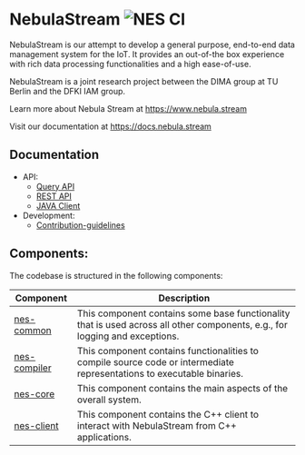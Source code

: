 # NebulaStream ![NES CI](https://github.com/nebulastream/nebulastream/workflows/NES%20CI/badge.svg)

NebulaStream is our attempt to develop a general purpose, end-to-end data management system for the IoT.
It provides an out-of-the box experience with rich data processing functionalities and a high ease-of-use.

NebulaStream is a joint research project between the DIMA group at TU Berlin and the DFKI IAM group.

Learn more about Nebula Stream at https://www.nebula.stream

Visit our documentation at https://docs.nebula.stream

## Documentation
- API:
    - [Query API](https://docs.nebula.stream/docs/query-api/generalconcept/) 
    - [REST API](https://docs.nebula.stream/docs/clients/rest-api/)     
    - [JAVA Client](https://docs.nebula.stream/docs/clients/java-client/)
- Development:
    - [Contribution-guidelines](https://docs.nebula.stream/docs/dev/contribution-guidelines/)
  
## Components:

The codebase is structured in the following components:

| Component                    | Description                                                                                                                 |
|------------------------------|-----------------------------------------------------------------------------------------------------------------------------|
| [nes-common](nes-common)     | This component contains some base functionality that is used across all other components, e.g., for logging and exceptions. |
| [nes-compiler](nes-compiler) | This component contains functionalities to compile source code or intermediate representations to executable binaries.      |
| [nes-core](nes-core)         | This component contains the main aspects of the overall system.                                                             |
| [nes-client](nes-client)     | This component contains the C++ client to interact with NebulaStream from C++ applications.                                 |
